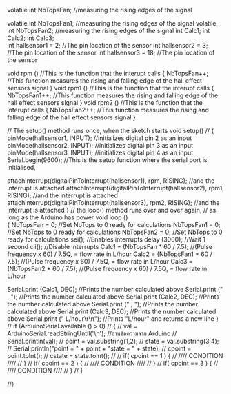 volatile int NbTopsFan; //measuring the rising edges of the signal

volatile int NbTopsFan1; //measuring the rising edges of the signal
volatile int NbTopsFan2; //measuring the rising edges of the signal
int Calc1;
int Calc2;
int Calc3;                               
int hallsensor1 = 2;   //The pin location of the sensor
int hallsensor2 = 3;   //The pin location of the sensor
int hallsensor3 = 18;   //The pin location of the sensor


void rpm ()     //This is the function that the interupt calls 
{ 
 NbTopsFan++;  //This function measures the rising and falling edge of the hall effect sensors signal
} 
void rpm1 ()     //This is the function that the interupt calls 
{ 
 NbTopsFan1++;  //This function measures the rising and falling edge of the hall effect sensors signal
} 
void rpm2 ()     //This is the function that the interupt calls 
{ 
 NbTopsFan2++;  //This function measures the rising and falling edge of the hall effect sensors signal
} 

// The setup() method runs once, when the sketch starts
void setup() //
{ 
 pinMode(hallsensor1, INPUT); //initializes digital pin 2 as an input
 pinMode(hallsensor2, INPUT); //initializes digital pin 3 as an input
 pinMode(hallsensor3, INPUT); //initializes digital pin 4 as an input
 Serial.begin(9600); //This is the setup function where the serial port is initialised,

 attachInterrupt(digitalPinToInterrupt(hallsensor1), rpm, RISING); //and the interrupt is attached
 attachInterrupt(digitalPinToInterrupt(hallsensor2), rpm1, RISING); //and the interrupt is attached
 attachInterrupt(digitalPinToInterrupt(hallsensor3), rpm2, RISING); //and the interrupt is attached
} 
// the loop() method runs over and over again,
// as long as the Arduino has power
void loop ()    
{
 NbTopsFan = 0;      //Set NbTops to 0 ready for calculations
 NbTopsFan1 = 0;      //Set NbTops to 0 ready for calculations
 NbTopsFan2 = 0;      //Set NbTops to 0 ready for calculations
 sei();            //Enables interrupts
 delay (3000);      //Wait 1 second
 cli();            //Disable interrupts
 Calc1 = (NbTopsFan * 60 / 7.5); //(Pulse frequency x 60) / 7.5Q, = flow rate in L/hour 
 Calc2 = (NbTopsFan1 * 60 / 7.5); //(Pulse frequency x 60) / 7.5Q, = flow rate in L/hour 
 Calc3 = (NbTopsFan2 * 60 / 7.5); //(Pulse frequency x 60) / 7.5Q, = flow rate in L/hour
 


 Serial.print (Calc1, DEC); //Prints the number calculated above
 Serial.print ("  ,  "); //Prints the number calculated above
 Serial.print (Calc2, DEC); //Prints the number calculated above
 Serial.print ("  ,  "); //Prints the number calculated above
 Serial.print (Calc3, DEC); //Prints the number calculated above
 Serial.print (" L/hour\r\n"); //Prints "L/hour" and returns a  new line
}
// if (ArduinoSerial.available () > 0)
//  {
//        val = ArduinoSerial.readStringUntil('\n'); //อ่านข้อความจาก Arduino
//        Serial.println(val);
//        point = val.substring(1,2);
//        state = val.substring(3,4);
//        Serial.println("point = " + point + "state = " + state);
//        cpoint = point.toInt();
//        cstate = state.toInt();
//
//        if( cpoint == 1 ) {
//          //// CONDITION ////
//        }
//        if( cpoint == 2 ) {
//          //// CONDITION ////
//        }
//        if( cpoint == 3 ) {
//          //// CONDITION ////
//        }
//  }

//}
